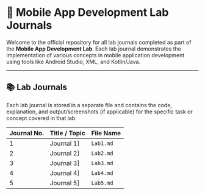 
# 📱 Mobile App Development Lab Journals

Welcome to the official repository for all lab journals completed as part of the **Mobile App Development Lab**. Each lab journal demonstrates the implementation of various concepts in mobile application development using tools like Android Studio, XML, and Kotlin/Java.

---

## 📚 Lab Journals

Each lab journal is stored in a separate file and contains the code, explanation, and output/screenshots (if applicable) for the specific task or concept covered in that lab.

| Journal No. | Title / Topic       | File Name               |
|-------------|---------------------|-------------------------|
| 1           | Journal 1]          | `Lab1.md`               |
| 2           | Journal 2]          | `Lab2.md`               |
| 3           | Journal 3]          | `Lab3.md`               |
| 4           | Journal 4]          | `Lab4.md`               |
| 5           | Journal 5]          | `Lab5.md`               |

